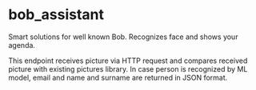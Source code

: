 # bob_assistant

Smart solutions for well known Bob. Recognizes face and shows your agenda.

This endpoint receives picture via HTTP request and compares received picture with existing pictures library. In case person is recognized by ML model, email and name and surname are returned in JSON format.
